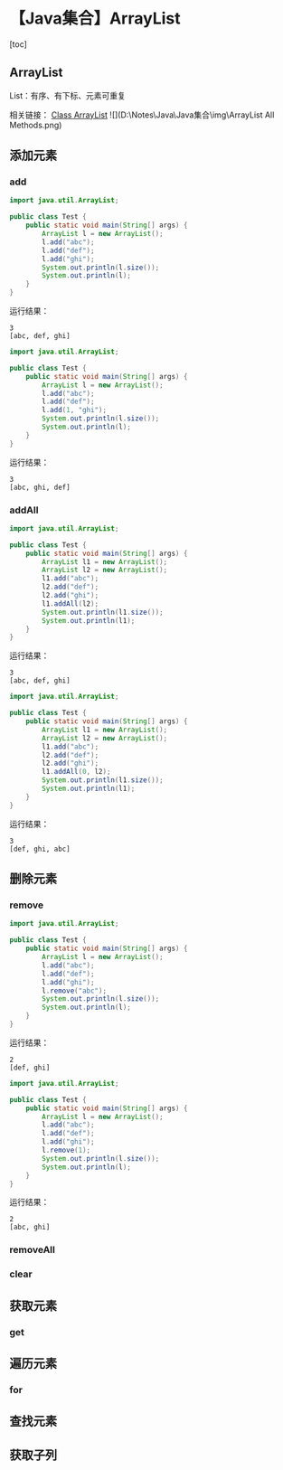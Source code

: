 # 【Java集合】ArrayList



[toc]



## ArrayList

List：有序、有下标、元素可重复

相关链接：
[Class ArrayList<E>](https://docs.oracle.com/javase/8/docs/api/java/util/ArrayList.html)
![](D:\Notes\Java\Java集合\img\ArrayList All Methods.png)



## 添加元素

### add

```java
import java.util.ArrayList;

public class Test {
	public static void main(String[] args) {
		ArrayList l = new ArrayList();
		l.add("abc");
		l.add("def");
		l.add("ghi");
		System.out.println(l.size());
		System.out.println(l);
	}
}
```

运行结果：

```
3
[abc, def, ghi]
```



```java
import java.util.ArrayList;

public class Test {
	public static void main(String[] args) {
		ArrayList l = new ArrayList();
		l.add("abc");
		l.add("def");
		l.add(1, "ghi");
		System.out.println(l.size());
		System.out.println(l);
	}
}
```

运行结果：

```
3
[abc, ghi, def]
```



### addAll

```java
import java.util.ArrayList;

public class Test {
	public static void main(String[] args) {
		ArrayList l1 = new ArrayList();
		ArrayList l2 = new ArrayList();
		l1.add("abc");
		l2.add("def");
		l2.add("ghi");
		l1.addAll(l2);
		System.out.println(l1.size());
		System.out.println(l1);
	}
}
```

运行结果：

```
3
[abc, def, ghi]
```



```java
import java.util.ArrayList;

public class Test {
	public static void main(String[] args) {
		ArrayList l1 = new ArrayList();
		ArrayList l2 = new ArrayList();
		l1.add("abc");
		l2.add("def");
		l2.add("ghi");
		l1.addAll(0, l2);
		System.out.println(l1.size());
		System.out.println(l1);
	}
}
```

运行结果：

```
3
[def, ghi, abc]
```



## 删除元素

### remove

```java
import java.util.ArrayList;

public class Test {
	public static void main(String[] args) {
		ArrayList l = new ArrayList();
		l.add("abc");
		l.add("def");
		l.add("ghi");
		l.remove("abc");
		System.out.println(l.size());
		System.out.println(l);
	}
}
```

运行结果：

```
2
[def, ghi]
```



```java
import java.util.ArrayList;

public class Test {
	public static void main(String[] args) {
		ArrayList l = new ArrayList();
		l.add("abc");
		l.add("def");
		l.add("ghi");
		l.remove(1);
		System.out.println(l.size());
		System.out.println(l);
	}
}
```

运行结果：

```
2
[abc, ghi]
```



### removeAll



### clear



## 获取元素

### get



## 遍历元素

### for



## 查找元素



## 获取子列

